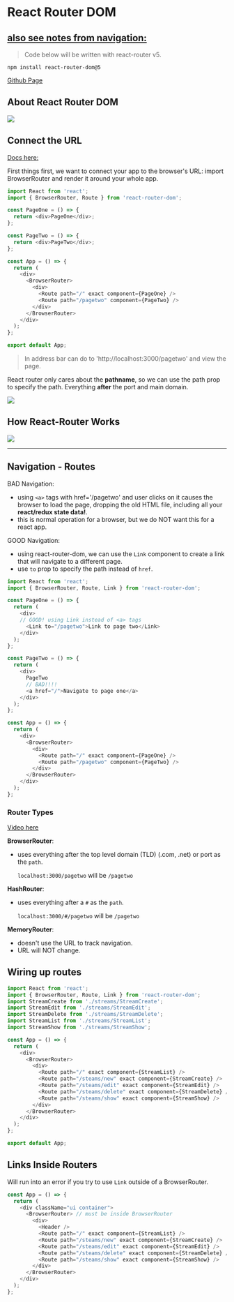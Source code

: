 # React Router DOM

[also see notes from navigation:](https://github.com/Cwarcup/notes/blob/main/root/react/react-notes/navigation.md)
- 


> Code below will be written with react-router v5.

```
npm install react-router-dom@5
```

[Github Page](https://github.com/remix-run/react-router/tree/v5)

## About React Router DOM

![](react-images/reactlibraryfamily.png)

## Connect the URL

[Docs here:](https://v5.reactrouter.com/web/guides/quick-start/1st-example-basic-routing)

First things first, we want to connect your app to the browser's URL: import BrowserRouter and render it around your whole app.

```js
import React from 'react';
import { BrowserRouter, Route } from 'react-router-dom';

const PageOne = () => {
  return <div>PageOne</div>;
};

const PageTwo = () => {
  return <div>PageTwo</div>;
};

const App = () => {
  return (
    <div>
      <BrowserRouter>
        <div>
          <Route path="/" exact component={PageOne} />
          <Route path="/pagetwo" component={PageTwo} />
        </div>
      </BrowserRouter>
    </div>
  );
};

export default App;
```
> In address bar can do to 'http://localhost:3000/pagetwo' and view the page.

React router only cares about the **pathname**, so we can use the path prop to specify the path. Everything **after** the port and main domain.

![](react-images/rr-paths.png)

## How React-Router Works

![](react-images/rr-works.png)

---

## Navigation - Routes

BAD Navigation:
- using `<a>` tags with href='/pagetwo' and user clicks on it causes the browser to load the page, dropping the old HTML file, including all your **react/redux state data!**.
- this is normal operation for a browser, but we do NOT want this for a react app. 

GOOD Navigation:
- using react-router-dom, we can use the `Link` component to create a link that will navigate to a different page.
- use `to` prop to specify the path instead of `href`.

```js
import React from 'react';
import { BrowserRouter, Route, Link } from 'react-router-dom';

const PageOne = () => {
  return (
    <div>
    // GOOD! using Link instead of <a> tags
      <Link to="/pagetwo">Link to page two</Link>
    </div>
  );
};

const PageTwo = () => {
  return (
    <div>
      PageTwo
      // BAD!!!!
      <a href="/">Navigate to page one</a>
    </div>
  );
};

const App = () => {
  return (
    <div>
      <BrowserRouter>
        <div>
          <Route path="/" exact component={PageOne} />
          <Route path="/pagetwo" component={PageTwo} />
        </div>
      </BrowserRouter>
    </div>
  );
};
```

### Router Types

[Video here](https://www.udemy.com/course/react-redux/learn/lecture/12700551#content)

**BrowserRouter**:
- uses everything after the top level domain (TLD) (.com, .net) or port as the `path`.

  `localhost:3000/pagetwo` will be `/pagetwo`

**HashRouter**:
- uses everything after a `#` as the `path`.

  `localhost:3000/#/pagetwo` will be `/pagetwo`

**MemoryRouter**:
- doesn't use the URL to track navigation.
- URL will NOT change.

## Wiring up routes

```js
import React from 'react';
import { BrowserRouter, Route, Link } from 'react-router-dom';
import StreamCreate from './streams/StreamCreate';
import StreamEdit from './streams/StreamEdit';
import StreamDelete from './streams/StreamDelete';
import StreamList from './streams/StreamList';
import StreamShow from './streams/StreamShow';

const App = () => {
  return (
    <div>
      <BrowserRouter>
        <div>
          <Route path="/" exact component={StreamList} />
          <Route path="/steams/new" exact component={StreamCreate} />
          <Route path="/steams/edit" exact component={StreamEdit} />
          <Route path="/steams/delete" exact component={StreamDelete} />
          <Route path="/steams/show" exact component={StreamShow} />
        </div>
      </BrowserRouter>
    </div>
  );
};

export default App;
```
## Links Inside Routers

Will run into an error if you try to use `Link` outside of a BrowserRouter.

```js
const App = () => {
  return (
    <div className="ui container">
      <BrowserRouter> // must be inside BrowserRouter
        <div>
          <Header />
          <Route path="/" exact component={StreamList} />
          <Route path="/steams/new" exact component={StreamCreate} />
          <Route path="/steams/edit" exact component={StreamEdit} />
          <Route path="/steams/delete" exact component={StreamDelete} />
          <Route path="/steams/show" exact component={StreamShow} />
        </div>
      </BrowserRouter>
    </div>
  );
};
```
